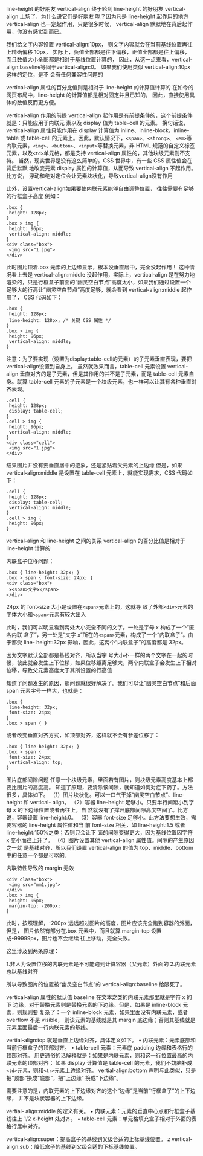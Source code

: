 line-height 的好朋友 vertical-align 
终于轮到 line-height 的好朋友 vertical-align 上场了，为什么说它们是好朋友
呢？因为凡是 line-height 起作用的地方 vertical-align 也一定起作用，只是很多时候，
vertical-align 默默地在背后起作用，你没有感觉到而已。 


我们给文字内容设置 vertical-align:10px，
则文字内容就会在当前基线位置再往上精确偏移 10px，
实际上，负值全部都是往下偏移，正值全部都是往上偏移，
而且数值大小全部都是相对于基线位置计算的，
因此，从这一点来看，vertical-align:baseline等同于vertical-align:0。
如果我们使用类似 vertical-align:10px 这样的定位，是不
会有任何兼容性问题的


vertical-align 属性的百分比值则是相对于 line-height 的计算值计算的
在如今的网页布局中，line-height 的计算值都是相对固定并且已知的，
因此，直接使用具体的数值反而更方便。



vertical-align 作用的前提 
vertical-align 起作用是有前提条件的，这个前提条件就是：只能应用于内联元
素以及 display 值为 table-cell 的元素。 
换句话说，vertical-align 属性只能作用在 display 计算值为 inline、inline-block，inline-table 或 table-cell 的元素上。因此，默认情况下，`<span>`、`<strong>`、
`<em>`等内联元素，`<img>`、`<button>`、`<input>`等替换元素，非 HTML 规范的自定义标签
元素，以及`<td>`单元格，都是支持 vertical-align 属性的，其他块级元素则不支持。 
当然，现实世界是没有这么简单的。CSS 世界中，有一些 CSS 属性值会在背后默默
地改变元素 display 属性的计算值，从而导致 vertical-align 不起作用。比方说，
浮动和绝对定位会让元素块状化，导致vertical-align没有作用

此外，设置vertical-align如果要使内联元素能够自由调整位置，
往往需要有足够的行框盒子高度
例如：
```
.box { 
 height: 128px; 
} 
.box > img { 
 height: 96px; 
 vertical-align: middle; 
} 
<div class="box"> 
 <img src="1.jpg"> 
</div> 
```
此时图片顶着.box 元素的上边缘显示，根本没垂直居中，完全没起作用！ 
这种情况看上去是 vertical-align:middle 没起作用，实际上，vertical-align
是在努力地渲染的，只是行框盒子前面的“幽灵空白节点”高度太小，如果我们通过设置一个
足够大的行高让“幽灵空白节点”高度足够，就会看到 vertical-align:middle 起作用了， 
CSS 代码如下：
``` 
.box { 
 height: 128px; 
 line-height: 128px; /* 关键 CSS 属性 */ 
} 
.box > img { 
 height: 96px; 
 vertical-align: middle; 
} 
```

注意：为了要实现（设置为display:table-cell的元素）的子元素垂直表现，要把vertical-align设置到自身上。
虽然就效果而言，table-cell 元素设置 vertical-align 垂直对齐的是子元素，但是其作用的并不是子元素，而是 table-cell 元素自身。就算 table-cell 元素的子元素是一个块级元素，也一样可以让其有各种垂直对齐表现。

```
.cell { 
 height: 128px; 
 display: table-cell; 
} 
.cell > img { 
 height: 96px; 
 vertical-align: middle; 
} 
<div class="cell"> 
 <img src="1.jpg"> 
</div> 
```
结果图片并没有要垂直居中的迹象，还是紧贴着父元素的上边缘
但是，如果 vertical-align:middle 是设置在 table-cell 元素上，就能实现需求，CSS 代码如下：

```
.cell { 
 height: 128px; 
 display: table-cell; 
 vertical-align: middle; 
} 
.cell > img { 
 height: 96px; 
} 
```


vertical-align 和 line-height 之间的关系
vertical-align 的百分比值是相对于 line-height 计算的


内联盒子位移问题：

```
.box { line-height: 32px; } 
.box > span { font-size: 24px; } 
<div class="box"> 
 x<span>文字x</span> 
</div> 
```
 24px 的 font-size 大小是设置在`<span>`元素上的，这就导
致了外部`<div>`元素的字体大小和`<span>`元素有较大出入

此时，我们可以明显看到两处大小完全不同的文字。一处是字母 x 构成了一个“匿名内联
盒子”，另一处是“文字 x”所在的`<span>`元素，构成了一个“内联盒子”。由于都受 line- 
height:32px 影响，因此，这两个“内联盒子”的高度都是 32px。

因为文字默认全部都是基线对齐，所以当字
号大小不一样的两个文字在一起的时候，彼此就会发生上下位移，如果位移距离足够大，两个内联盒子会发生上下相对位移，导致父元素高度大于其所设置的行高值

知道了问题发生的原因，那问题就很好解决了。我们可以让“幽灵空白节点”和后面span
元素字号一样大，也就是：
```
.box { 
 line-height: 32px; 
 font-size: 24px; 
} 
.box > span { } 
```
或者改变垂直对齐方式，如顶部对齐，这样就不会有参差位移了：
```
.box { line-height: 32px; } 
.box > span { 
 font-size: 24px; 
 vertical-align: top; 
} 
```


图片底部间隙问题
任意一个块级元素，里面若有图片，则块级元素高度基本上都要比图片的高度高。
知道了原理，要清除该间隙，就知道如何对症下药了。方法很多，具体如下。
（1）图片块状化。可以一口气干掉“幽灵空白节点”、line-height 和 vertical- 
align。 
（2）容器 line-height 足够小。只要半行间距小到字母 x 的下边缘位置或者再往上，自
然就没有了撑开底部间隙高度空间了。比方说，容器设置 line-height:0。 
（3）容器 font-size 足够小。此方法要想生效，需要容器的 line-height 属性值和当
前 font-size 相关，如 line-height:1.5 或者 line-height:150%之类；否则只会让下
面的间隙变得更大，因为基线位置因字符 x 变小而往上升了。 
（4）图片设置其他 vertical-align 属性值。间隙的产生原因之一就
是基线对齐，所以我们设置 vertical-align 的值为 top、middle、bottom 中的任意一个都是可以的。


内联特性导致的 margin 无效
```
<div class="box"> 
 <img src="mm1.jpg"> 
</div> 
.box > img { 
 height: 96px; 
 margin-top: -200px; 
} 
```
此时，按照理解，-200px 远远超过图片的高度，图片应该完全跑到容器的外面，但是，
图片依然有部分在.box 元素中，而且就算 margin-top 设置成-99999px，图片也不会继续
往上移动，完全失效。


这里涉及到两条原理：

1.非人为设置位移的内联元素是不可能跑到计算容器（父元素）外面的
2.内联元素总以基线对齐

所以导致图片的位置被“幽灵空白节点”的 vertical-align:baseline 给限死了。



vertical-align 属性的默认值 baseline 在文本之类的内联元素那里就是字符 x 的下
边缘，对于替换元素则是替换元素的下边缘。但是，如果是 inline-block 元素，则规则要
复杂了：一个 inline-block 元素，如果里面没有内联元素，或者 overflow 不是 visible，
则该元素的基线就是其 margin 底边缘；否则其基线就是元素里面最后一行内联元素的基线。


vertial-align:top 就是垂直上边缘对齐，具体定义如下。 
• 内联元素：元素底部和当前行框盒子的顶部对齐。
• table-cell 元素：元素底 padding 边缘和表格行的顶部对齐。
用更通俗的话解释就是：如果是内联元素，则和这一行位置最高的内联元素的顶部对齐；
如果 display 计算值是 table-cell 的元素，我们不妨脑补成`<td>`元素，则和`<tr>`元素上边缘对齐。
vertial-align:bottom 声明与此类似，只是把“顶部”换成“底部”，把“上边缘”
换成“下边缘”。

需要注意的是，内联元素的上下边缘对齐的这个“边缘”是当前“行框盒子”的上下边缘，
并不是块状容器的上下边缘。

vertial- align:middle 的定义有关。 
• 内联元素：元素的垂直中心点和行框盒子基线往上 1/2 x-height 处对齐。
• table-cell 元素：单元格填充盒子相对于外面的表格行居中对齐。


vertical-align:super：提高盒子的基线到父级合适的上标基线位置。
z vertical-align:sub：降低盒子的基线到父级合适的下标基线位置。


